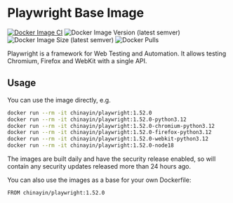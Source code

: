 Playwright Base Image
=================

[![Docker Image CI](https://github.com/chinayin-docker/playwright/actions/workflows/ci.yml/badge.svg?event=schedule)](https://github.com/chinayin-docker/playwright/actions/workflows/ci.yml)
![Docker Image Version (latest semver)](https://img.shields.io/docker/v/chinayin/playwright?sort=semver)
![Docker Image Size (latest semver)](https://img.shields.io/docker/image-size/chinayin/playwright?sort=semver)
![Docker Pulls](https://img.shields.io/docker/pulls/chinayin/playwright)

Playwright is a framework for Web Testing and Automation. It allows testing Chromium, Firefox and WebKit with a single
API.

Usage
------------

You can use the image directly, e.g.

```bash
docker run --rm -it chinayin/playwright:1.52.0
docker run --rm -it chinayin/playwright:1.52.0-python3.12
docker run --rm -it chinayin/playwright:1.52.0-chromium-python3.12
docker run --rm -it chinayin/playwright:1.52.0-firefox-python3.12
docker run --rm -it chinayin/playwright:1.52.0-webkit-python3.12
docker run --rm -it chinayin/playwright:1.52.0-node18
```

The images are built daily and have the security release enabled, so will contain any security updates released more
than 24 hours ago.

You can also use the images as a base for your own Dockerfile:

```bash
FROM chinayin/playwright:1.52.0
```

